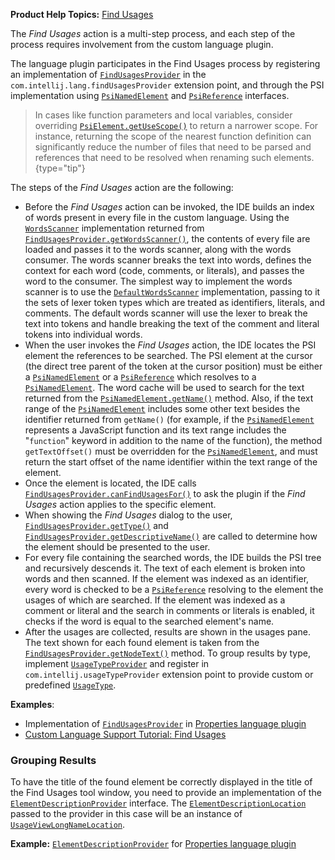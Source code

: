 [//]: # (title: Find Usages)

<!-- Copyright 2000-2022 JetBrains s.r.o. and other contributors. Use of this source code is governed by the Apache 2.0 license that can be found in the LICENSE file. -->

<microformat>

**Product Help Topics:** [Find Usages](https://www.jetbrains.com/help/idea/find-highlight-usages.html)

</microformat>

The _Find Usages_ action is a multi-step process, and each step of the process requires involvement from the custom language plugin.

The language plugin participates in the Find Usages process by registering an implementation of [`FindUsagesProvider`](%gh-ic%/platform/indexing-api/src/com/intellij/lang/findUsages/FindUsagesProvider.java) in the `com.intellij.lang.findUsagesProvider` extension point, and through the PSI implementation using [`PsiNamedElement`](%gh-ic%/platform/core-api/src/com/intellij/psi/PsiNamedElement.java) and [`PsiReference`](%gh-ic%/platform/core-api/src/com/intellij/psi/PsiReference.java) interfaces.

> In cases like function parameters and local variables, consider overriding  [`PsiElement.getUseScope()`](%gh-ic%/platform/core-api/src/com/intellij/psi/PsiElement.java) to return a narrower scope.
> For instance, returning the scope of the nearest function definition can significantly reduce the number of files that need to be parsed and references that need to be resolved when renaming such elements.
{type="tip"}

The steps of the _Find Usages_ action are the following:
* Before the _Find Usages_ action can be invoked, the IDE builds an index of words present in every file in the custom language.
  Using the [`WordsScanner`](%gh-ic%/platform/indexing-api/src/com/intellij/lang/cacheBuilder/WordsScanner.java) implementation returned from [`FindUsagesProvider.getWordsScanner()`](%gh-ic%/platform/indexing-api/src/com/intellij/lang/findUsages/FindUsagesProvider.java), the contents of every file are loaded and passes it to the words scanner, along with the words consumer.
  The words scanner breaks the text into words, defines the context for each word (code, comments, or literals), and passes the word to the consumer.
  The simplest way to implement the words scanner is to use the [`DefaultWordsScanner`](%gh-ic%/platform/indexing-api/src/com/intellij/lang/cacheBuilder/DefaultWordsScanner.java) implementation, passing to it the sets of lexer token types which are treated as identifiers, literals, and comments.
  The default words scanner will use the lexer to break the text into tokens and handle breaking the text of the comment and literal tokens into individual words.
* When the user invokes the _Find Usages_ action, the IDE locates the PSI element the references to be searched.
  The PSI element at the cursor (the direct tree parent of the token at the cursor position) must be either a [`PsiNamedElement`](%gh-ic%/platform/core-api/src/com/intellij/psi/PsiNamedElement.java) or a [`PsiReference`](%gh-ic%/platform/core-api/src/com/intellij/psi/PsiReference.java) which resolves to a [`PsiNamedElement`](%gh-ic%/platform/core-api/src/com/intellij/psi/PsiNamedElement.java).
  The word cache will be used to search for the text returned from the [`PsiNamedElement.getName()`](%gh-ic%/platform/core-api/src/com/intellij/psi/PsiNamedElement.java) method.
  Also, if the text range of the [`PsiNamedElement`](%gh-ic%/platform/core-api/src/com/intellij/psi/PsiNamedElement.java) includes some other text besides the identifier returned from `getName()` (for example, if the [`PsiNamedElement`](%gh-ic%/platform/core-api/src/com/intellij/psi/PsiNamedElement.java) represents a JavaScript function and its text range includes the "`function`" keyword in addition to the name of the function), the method `getTextOffset()` must be overridden for the [`PsiNamedElement`](%gh-ic%/platform/core-api/src/com/intellij/psi/PsiNamedElement.java), and must return the start offset of the name identifier within the text range of the element.
* Once the element is located, the IDE calls [`FindUsagesProvider.canFindUsagesFor()`](%gh-ic%/platform/indexing-api/src/com/intellij/lang/findUsages/FindUsagesProvider.java) to ask the plugin if the _Find Usages_ action applies to the specific element.
* When showing the _Find Usages_ dialog to the user, [`FindUsagesProvider.getType()`](%gh-ic%/platform/indexing-api/src/com/intellij/lang/findUsages/FindUsagesProvider.java) and [`FindUsagesProvider.getDescriptiveName()`](%gh-ic%/platform/indexing-api/src/com/intellij/lang/findUsages/FindUsagesProvider.java) are called to determine how the element should be presented to the user.
* For every file containing the searched words, the IDE builds the PSI tree and recursively descends it.
  The text of each element is broken into words and then scanned.
  If the element was indexed as an identifier, every word is checked to be a [`PsiReference`](%gh-ic%/platform/core-api/src/com/intellij/psi/PsiReference.java) resolving to the element the usages of which are searched.
  If the element was indexed as a comment or literal and the search in comments or literals is enabled, it checks if the word is equal to the searched element's name.
* After the usages are collected, results are shown in the usages pane.
  The text shown for each found element is taken from the [`FindUsagesProvider.getNodeText()`](%gh-ic%/platform/indexing-api/src/com/intellij/lang/findUsages/FindUsagesProvider.java) method.
  To group results by type, implement [`UsageTypeProvider`](%gh-ic%/platform/usageView-impl/src/com/intellij/usages/impl/rules/UsageTypeProvider.java) and register in `com.intellij.usageTypeProvider` extension point to provide custom or predefined [`UsageType`](%gh-ic%/platform/usageView/src/com/intellij/usages/impl/rules/UsageType.java).

**Examples**:
- Implementation of [`FindUsagesProvider`](%gh-ic%/plugins/properties/properties-psi-impl/src/com/intellij/lang/properties/findUsages/PropertiesFindUsagesProvider.java) in [Properties language plugin](%gh-ic%/plugins/properties)
- [Custom Language Support Tutorial: Find Usages](find_usages_provider.md)

### Grouping Results

To have the title of the found element be correctly displayed in the title of the Find Usages tool window, you need to provide an implementation of the [`ElementDescriptionProvider`](%gh-ic%/platform/core-api/src/com/intellij/psi/ElementDescriptionProvider.java) interface.
The [`ElementDescriptionLocation`](%gh-ic%/platform/core-api/src/com/intellij/psi/ElementDescriptionLocation.java) passed to the provider in this case will be an instance of [`UsageViewLongNameLocation`](%gh-ic%/platform/usageView/src/com/intellij/usageView/UsageViewLongNameLocation.java).

**Example:**
[`ElementDescriptionProvider`](%gh-ic%/plugins/properties/src/com/intellij/lang/properties/PropertiesDescriptionProvider.java) for [Properties language plugin](%gh-ic%/plugins/properties)
